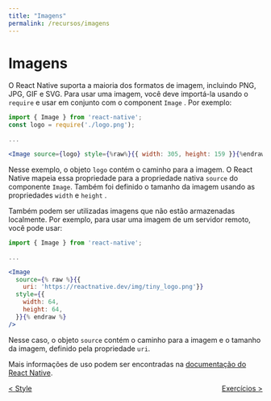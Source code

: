 ```yaml
---
title: "Imagens"
permalink: /recursos/imagens
---
```


# Imagens

O React Native suporta a maioria dos formatos de imagem, incluindo PNG, JPG, GIF e SVG. Para usar uma imagem, você deve importá-la usando o `require` e usar em conjunto com o component `Image` . Por exemplo:

```jsx
import { Image } from 'react-native';
const logo = require('./logo.png');

...

<Image source={logo} style={%raw%}{{ width: 305, height: 159 }}{%endraw%} />
```
Nesse exemplo, o objeto `logo` contém o caminho para a imagem. O React Native mapeia essa propriedade para a propriedade nativa `source` do componente `Image`. Também foi definido o tamanho da imagem usando as propriedades `width` e `height` .

Também podem ser utilizadas imagens que não estão armazenadas localmente. Por exemplo, para usar uma imagem de um servidor remoto, você pode usar:

```jsx
import { Image } from 'react-native';

...

<Image
  source={% raw %}{{
    uri: 'https://reactnative.dev/img/tiny_logo.png'}}
  style={{
    width: 64,
    height: 64,
  }}{% endraw %}
/>
```

Nesse caso, o objeto `source` contém o caminho para a imagem e o tamanho da imagem, definido pela propriedade `uri`.

Mais informações de uso podem ser encontradas na [documentação do React Native](https://reactnative.dev/docs/images "Imagens").


<span style="display: flex; justify-content: space-between;"><span>[&lt; Style](style.html "Voltar")</span> <span>[Exercícios &gt;](exercicios.html "Próximo")</span></span>